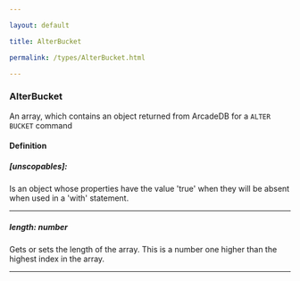 ```yaml
---

layout: default

title: AlterBucket

permalink: /types/AlterBucket.html

---
```


### AlterBucket<br/><Name>

An array, which contains an object returned from
ArcadeDB for a `ALTER BUCKET` command

#### Definition

<h5> [unscopables]: <span></span></h5>Is an object whose properties have the value 'true'
when they will be absent when used in a 'with' statement.


---

<h5> length: <span>number</span></h5>Gets or sets the length of the array. This is a number one higher than the highest index in the array.


---

